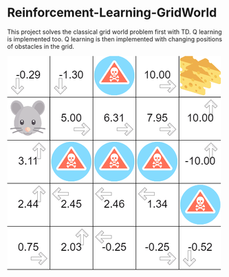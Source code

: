 # Reinforcement-Learning-GridWorld

This project solves the classical grid world problem first with TD. Q learning is implemented too. Q learning is then implemented with changing positions of obstacles in the grid.

[Try It]:https://axellben.github.io/Reinforcement-Learning-GridWorld/MAZE/

![](assets/maze.gif)
